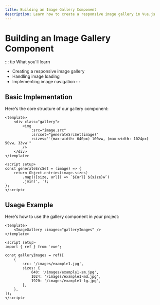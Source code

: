 ```yaml
---
title: Building an Image Gallery Component
description: Learn how to create a responsive image gallery in Vue.js
---
```


# Building an Image Gallery Component

::: tip What you'll learn

- Creating a responsive image gallery
- Handling image loading
- Implementing image navigation
  :::

## Basic Implementation

Here's the core structure of our gallery component:

```vue
<template>
	<div class="gallery">
		<img
			:src="image.src"
			:srcset="generateSrcSet(image)"
			:sizes="'(max-width: 640px) 100vw, (max-width: 1024px) 50vw, 33vw'"
		/>
	</div>
</template>

<script setup>
const generateSrcSet = (image) => {
	return Object.entries(image.sizes)
		.map(([size, url]) => `${url} ${size}w`)
		.join(', ');
};
</script>
```

## Usage Example

Here's how to use the gallery component in your project:

```vue
<template>
	<ImageGallery :images="galleryImages" />
</template>

<script setup>
import { ref } from 'vue';

const galleryImages = ref([
	{
		src: '/images/example1.jpg',
		sizes: {
			640: '/images/example1-sm.jpg',
			1024: '/images/example1-md.jpg',
			1920: '/images/example1-lg.jpg',
		},
	},
]);
</script>
```
